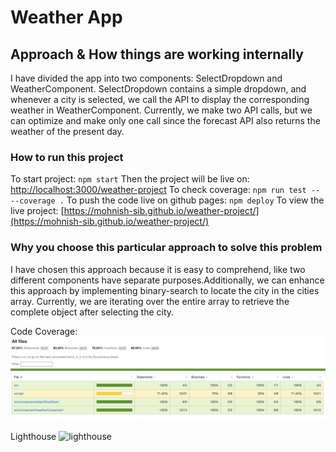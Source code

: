 # Weather App

## Approach & How things are working internally

I have divided the app into two components: SelectDropdown and WeatherComponent. SelectDropdown contains a simple dropdown, and whenever a city is selected, we call the API to display the corresponding weather in WeatherComponent. Currently, we make two API calls, but we can optimize and make only one call since the forecast API also returns the weather of the present day.

### How to run this project

To start project: `npm start`
Then the project will be live on: [http://localhost:3000/weather-project](http://localhost:3000/weather-project)
To check coverage: `npm run test -- --coverage .`
To push the code live on github pages: `npm deploy`
To view the live project: [https://mohnish-sib.github.io/weather-project/](https://mohnish-sib.github.io/weather-project/)

### Why you choose this particular approach to solve this problem

I have chosen this approach because it is easy to comprehend, like two different components have separate purposes.Additionally, we can enhance this approach by implementing binary-search to locate the city in the cities array. Currently, we are iterating over the entire array to retrieve the complete object after selecting the city.

Code Coverage:
![code Coverage](coverage.png)

Lighthouse
![lighthouse](clighthouse.png)
